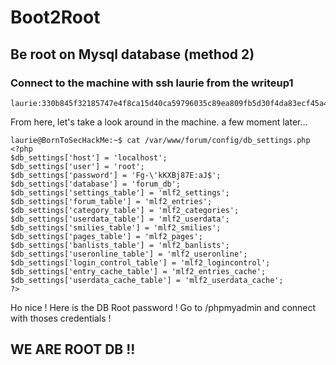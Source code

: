 # Boot2Root

## Be root on Mysql database (method 2)

### Connect to the machine with ssh laurie from the writeup1
```
laurie:330b845f32185747e4f8ca15d40ca59796035c89ea809fb5d30f4da83ecf45a4
```

From here, let's take a look around in the machine.
a few moment later...
```
laurie@BornToSecHackMe:~$ cat /var/www/forum/config/db_settings.php
<?php
$db_settings['host'] = 'localhost';
$db_settings['user'] = 'root';
$db_settings['password'] = 'Fg-\'kKXBj87E:aJ$';
$db_settings['database'] = 'forum_db';
$db_settings['settings_table'] = 'mlf2_settings';
$db_settings['forum_table'] = 'mlf2_entries';
$db_settings['category_table'] = 'mlf2_categories';
$db_settings['userdata_table'] = 'mlf2_userdata';
$db_settings['smilies_table'] = 'mlf2_smilies';
$db_settings['pages_table'] = 'mlf2_pages';
$db_settings['banlists_table'] = 'mlf2_banlists';
$db_settings['useronline_table'] = 'mlf2_useronline';
$db_settings['login_control_table'] = 'mlf2_logincontrol';
$db_settings['entry_cache_table'] = 'mlf2_entries_cache';
$db_settings['userdata_cache_table'] = 'mlf2_userdata_cache';
?>
```

Ho nice ! Here is the DB Root password !
Go to /phpmyadmin and connect with thoses credentials !

## WE ARE ROOT DB !!